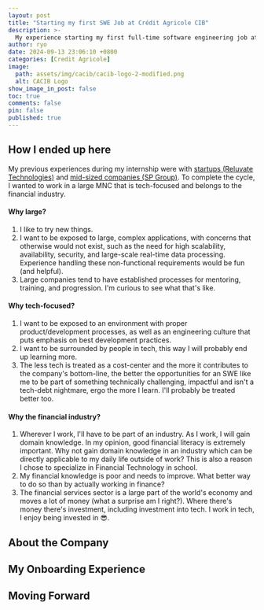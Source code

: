 ```yaml
---
layout: post
title: "Starting my first SWE Job at Crédit Agricole CIB"
description: >-
  My experience starting my first full-time software engineering job at CACIB, the corporate and investment banking arm of Credit Agricole.
author: ryo
date: 2024-09-13 23:06:10 +0800
categories: [Credit Agricole]
image:
  path: assets/img/cacib/cacib-logo-2-modified.png
  alt: CACIB Logo
show_image_in_post: false
toc: true
comments: false
pin: false
published: true
---
```


## How I ended up here

My previous experiences during my internship were with [startups (Reluvate Technologies)](/posts/reluvate-intern/) and [mid-sized companies (SP Group)](/posts/sp-intern/). To complete the cycle, I wanted to work in a large MNC that is tech-focused and belongs to the financial industry.

#### Why large?

1. I like to try new things.
2. I want to be exposed to large, complex applications, with concerns that otherwise would not exist, such as the need for high scalability, availability, security, and large-scale real-time data processing. Experience handling these non-functional requirements would be fun (and helpful).
3. Large companies tend to have established processes for mentoring, training, and progression. I'm curious to see what that's like.

#### Why tech-focused?

1. I want to be exposed to an environment with proper product/development processes, as well as an engineering culture that puts emphasis on best development practices.
2. I want to be surrounded by people in tech, this way I will probably end up learning more.
3. The less tech is treated as a cost-center and the more it contributes to the company's bottom-line, the better the opportunities for an SWE like me to be part of something technically challenging, impactful and isn't a tech-debt nightmare, ergo the more I learn. I'll probably be treated better too.

#### Why the financial industry?

1. Wherever I work, I'll have to be part of an industry. As I work, I will gain domain knowledge. In my opinion, good financial literacy is extremely important. Why not gain domain knowledge in an industry which can be directly applicable to my daily life outside of work? This is also a reason I chose to specialize in Financial Technology in school.
2. My financial knowledge is poor and needs to improve. What better way to do so than by actually working in finance?
3. The financial services sector is a large part of the world's economy and moves a lot of money (what a surprise am I right?). Where there's money there's investment, including investment into tech. I work in tech, I enjoy being invested in :sunglasses:.

## About the Company

## My Onboarding Experience

## Moving Forward
